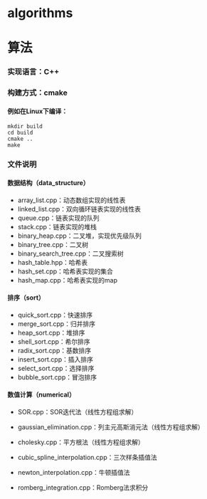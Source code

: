 # algorithms
# 算法

### 实现语言：C++

### 构建方式：cmake
#### 例如在Linux下编译：
```shell
mkdir build 
cd build
cmake ..
make
```
### 文件说明
#### 数据结构（data_structure）

- array_list.cpp：动态数组实现的线性表
- linked_list.cpp：双向循环链表实现的线性表
- queue.cpp：链表实现的队列
- stack.cpp：链表实现的堆栈
- binary_heap.cpp：二叉堆，实现优先级队列
- binary_tree.cpp：二叉树
- binary_search_tree.cpp：二叉搜索树
- hash_table.hpp：哈希表
- hash_set.cpp：哈希表实现的集合
- hash_map.cpp：哈希表实现的map


#### 排序（sort）
- quick_sort.cpp：快速排序
- merge_sort.cpp：归并排序
- heap_sort.cpp：堆排序
- shell_sort.cpp：希尔排序
- radix_sort.cpp：基数排序
- insert_sort.cpp：插入排序
- select_sort.cpp：选择排序
- bubble_sort.cpp：冒泡排序


#### 数值计算（numerical）

- SOR.cpp：SOR迭代法（线性方程组求解）
- gaussian_elimination.cpp：列主元高斯消元法（线性方程组求解）
- cholesky.cpp：平方根法（线性方程组求解）

- cubic_spline_interpolation.cpp：三次样条插值法
- newton_interpolation.cpp：牛顿插值法
- romberg_integration.cpp：Romberg法求积分
